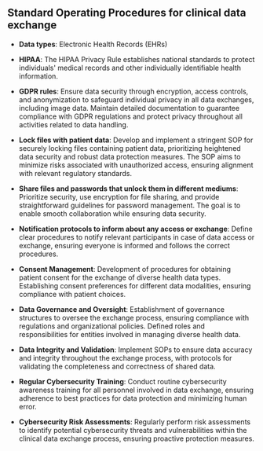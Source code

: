 ## Standard Operating Procedures for clinical data exchange

- **Data types**: Electronic Health Records (EHRs)
  
-  **HIPAA**: The HIPAA Privacy Rule establishes national standards to protect individuals' medical records and other individually identifiable health information.
  
- **GDPR rules**: Ensure data security through encryption, access controls, and anonymization to safeguard individual privacy in all data exchanges, including image data. Maintain detailed documentation to guarantee compliance with GDPR regulations and protect privacy throughout all activities related to data handling.

- **Lock files with patient data**: Develop and implement a stringent SOP for securely locking files containing patient data, prioritizing heightened data security and robust data protection measures. The SOP aims to minimize risks associated with unauthorized access, ensuring alignment with relevant regulatory standards.

- **Share files and passwords that unlock them in different mediums**: Prioritize security, use encryption for file sharing, and provide straightforward guidelines for password management. The goal is to enable smooth collaboration while ensuring data security.

- **Notification protocols to inform about any access or exchange**: Define clear procedures to notify relevant participants in case of data access or exchange, ensuring everyone is informed and follows the correct procedures.

- **Consent Management**: Development of procedures for obtaining patient consent for the exchange of diverse health data types. Establishing consent preferences for different data modalities, ensuring compliance with patient choices.

- **Data Governance and Oversight**: Establishment of governance structures to oversee the exchange process, ensuring compliance with regulations and organizational policies. Defined roles and responsibilities for entities involved in managing diverse health data.

- **Data Integrity and Validation**: Implement SOPs to ensure data accuracy and integrity throughout the exchange process, with protocols for validating the completeness and correctness of shared data.

- **Regular Cybersecurity Training**: Conduct routine cybersecurity awareness training for all personnel involved in data exchange, ensuring adherence to best practices for data protection and minimizing human error.

- **Cybersecurity Risk Assessments**: Regularly perform risk assessments to identify potential cybersecurity threats and vulnerabilities within the clinical data exchange process, ensuring proactive protection measures.
